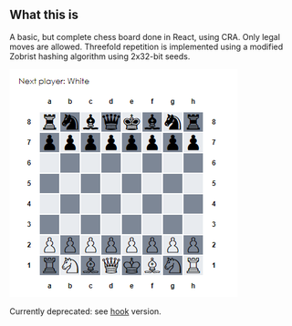 ## What this is

A basic, but complete chess board done in React, using CRA.
Only legal moves are allowed.
Threefold repetition is implemented using a modified Zobrist hashing algorithm using 2x32-bit seeds.

![](screenshot.png)

Currently deprecated: see [hook](https://github.com/nn-tran/chess-react-hook) version.
